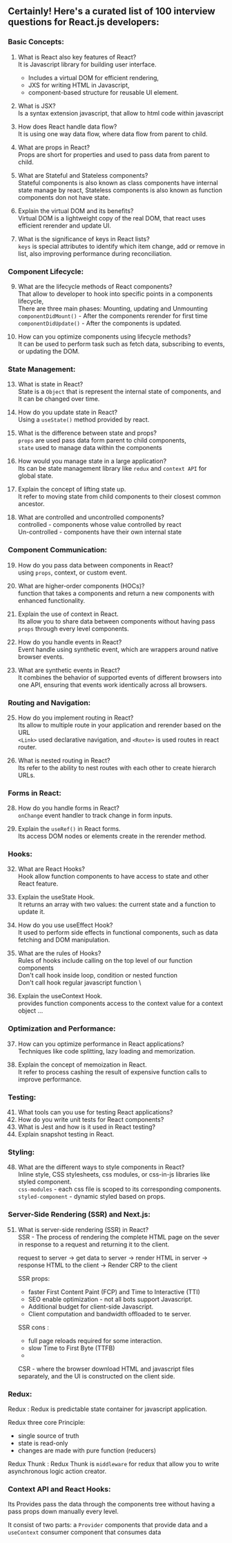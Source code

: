## Certainly! Here's a curated list of 100 interview questions for React.js developers:

### Basic Concepts:

1. What is React also key features of React? \
   It is Javascript library for building user interface.

    - Includes a virtual DOM for efficient rendering,
    - JXS for writing HTML in Javascript,
    - component-based structure for reusable UI element.

2. What is JSX?\
   Is a syntax extension javascript,
   that allow to html code within javascript

3. How does React handle data flow?\
   It is using one way data flow, where data flow from parent to child.

4. What are props in React?\
   Props are short for properties and used to pass data from parent to child.

5. What are Stateful and Stateless components?\
   Stateful components is also known as class components have internal state manage by react,
   Stateless components is also known as function components don not have state.

6. Explain the virtual DOM and its benefits?\
   Virtual DOM is a lightweight copy of the real DOM,
   that react uses efficient rerender and update UI.

7. What is the significance of keys in React lists?\
   `keys` is special attributes to identify which item change, add or remove in list,
   also improving performance during reconciliation.

### Component Lifecycle:

9. What are the lifecycle methods of React components? \
   That allow to developer to hook into specific points in a components lifecycle, \
   There are three main phases: Mounting, updating and Unmounting \
   `componentDidMount()` - After the components rerender for first time
   `componentDidUpdate()` - After the components is updated.

10. How can you optimize components using lifecycle methods? \
    It can be used to perform task such as fetch data,
    subscribing to events, or updating the DOM.

### State Management:

13. What is state in React?\
    State is a `Object` that is represent the internal state of components,
    and It can be changed over time.

14. How do you update state in React?\
    Using a `useState()` method provided by react.

15. What is the difference between state and props? \
    `props` are used pass data form parent to child components, \
    `state` used to manage data within the components

16. How would you manage state in a large application? \
    Its can be state management library like `redux` and `context API` for global state.

17. Explain the concept of lifting state up. \
    It refer to moving state from child components to their closest common ancestor.

18. What are controlled and uncontrolled components? \
    controlled - components whose value controlled by react \
    Un-controlled - components have their own internal state

### Component Communication:

19. How do you pass data between components in React? \
    using `props`, context, or custom event.

20. What are higher-order components (HOCs)? \
    function that takes a components and return a new components with enhanced functionality.

21. Explain the use of context in React. \
    Its allow you to share data between components without having pass `props` through every level components.

22. How do you handle events in React? \
    Event handle using synthetic event, which are wrappers around native browser events.

23. What are synthetic events in React? \
    It combines the behavior of supported events of different browsers into one API, ensuring that events work identically across all browsers.

### Routing and Navigation:

25. How do you implement routing in React? \
    Its allow to multiple route in your application and rerender based on the URL \
    `<Link>` used declarative navigation, and `<Route>` is used routes in react router.

26. What is nested routing in React? \
    Its refer to the ability to nest routes with each other to create hierarch URLs.

### Forms in React:

28. How do you handle forms in React? \
    `onChange` event handler to track change in form inputs.

29. Explain the `useRef()` in React forms. \
    Its access DOM nodes or elements create in the rerender method.

### Hooks:

32. What are React Hooks? \
    Hook allow function components to have access to state and other React feature.

33. Explain the useState Hook. \
    It returns an array with two values: the current state and a function to update it.

34. How do you use useEffect Hook? \
    It used to perform side effects in functional components, such as data fetching and DOM manipulation.

35. What are the rules of Hooks? \
    Rules of hooks include calling on the top level of our function components \
    Don't call hook inside loop, condition or nested function \
    Don't call hook regular javascript function \


36. Explain the useContext Hook. \
    provides function components access to the context value for a context object
    ...

### Optimization and Performance:

37. How can you optimize performance in React applications? \
    Techniques like code splitting, lazy loading and memorization.

38. Explain the concept of memoization in React. \
    It refer to process cashing the result of expensive function calls to improve performance.

### Testing:

41. What tools can you use for testing React applications?
42. How do you write unit tests for React components?
43. What is Jest and how is it used in React testing?
44. Explain snapshot testing in React.

### Styling:

48. What are the different ways to style components in React? \
    Inline style, CSS stylesheets, css modules, or css-in-js libraries like styled component. \
    `css-modules` - each css file is scoped to its corresponding components.
    `styled-component` - dynamic styled based on props.

### Server-Side Rendering (SSR) and Next.js:

51. What is server-side rendering (SSR) in React? \
    SSR - The process of rendering the complete HTML page on the sever in response to a request and returning it to the client.

    request to server -> get data to server -> render HTML in server -> response HTML to the client -> Render CRP to the client

    SSR props:

    -   faster First Content Paint (FCP) and Time to Interactive (TTI)
    -   SEO enable optimization - not all bots support Javascript.
    -   Additional budget for client-side Javascript.
    -   Client computation and bandwidth offloaded to te server.

    SSR cons :

    -   full page reloads required for some interaction.
    -   slow Time to First Byte (TTFB)
    -

    CSR - where the browser download HTML and javascript files separately, and the UI is constructed on the client side.

### Redux:

Redux : Redux is predictable state container for javascript application.

Redux three core Principle:

-   single source of truth
-   state is read-only
-   changes are made with pure function (reducers)

Redux Thunk : Redux Thunk is `middleware` for redux that allow you to write asynchronous logic action creator.

### Context API and React Hooks:

Its Provides pass the data through the components tree without having a pass props down manually every level.

It consist of two parts: a `Provider` components that provide data and a `useContext` consumer component that consumes data
